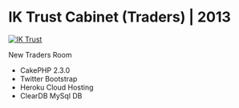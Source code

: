 IK Trust Cabinet (Traders) | 2013
========================

[![IK Trust](http://ikglobal.easyweb.asia/files/2012/12/iktrust-ikgb-logo1.png)](http://www.iktrust.com)

New Traders Room

+ CakePHP 2.3.0
+ Twitter Bootstrap
+ Heroku Cloud Hosting
+ ClearDB MySql DB